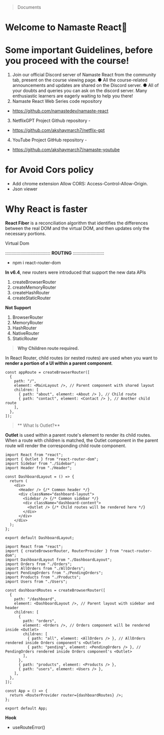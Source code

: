 > Documents

# Welcome to Namaste React🚀
# Some important Guidelines, before you proceed with the course!
1. Join our official Discord server of Namaste React from the community tab,
present on the course viewing page.
● All the course-related announcements and updates are shared on the
Discord server.
● All of your doubts and queries you can ask on the discord server. Many
enthusiastic learners are eagerly waiting to help you there!
2. Namaste React Web Series code repository
- https://github.com/namastedev/namaste-react
3. NetflixGPT Project Github repository -
- https://github.com/akshaymarch7/netflix-gpt
4. YouTube Project GitHub repository -
- https://github.com/akshaymarch7/namaste-youtube

# for Avoid Cors policy
- Add chrome extension Allow CORS: Access-Control-Allow-Origin.
- Json viewer
# Why React is faster

**React Fiber** is a reconciliation algorithm that identifies the differences between the real DOM and the virtual DOM, and then updates only the necessary portions.

Virtual Dom

:::::::::::::::::::::::::::::::::::: **ROUTING** :::::::::::::::::::::::::
- npm i react-router-dom

**In v6.4**, new routers were introduced that support the new data APIs

1. createBrowserRouter
2. createMemoryRouter
3. createHashRouter
4. createStaticRouter

**Not Support**
1. BrowserRouter
2. MemoryRouter
3. HashRouter
4. NativeRouter
5. StaticRouter

> **Why Children route required.**

In React Router, child routes (or nested routes) are used when you want to **render a portion of a UI within a parent component**. 

```
const appRoute = createBrowserRouter([
  {
    path: "/",
    element: <MainLayout />, // Parent component with shared layout
    children: [
      { path: "about", element: <About /> }, // Child route
      { path: "contact", element: <Contact /> }, // Another child route
    ],
  },
]);
```
>** What Is Outlet?**

**Outlet** is used within a parent route's element to render its child routes. When a route with children is matched, the Outlet component in the parent route will render the corresponding child route component.

```
import React from "react";
import { Outlet } from "react-router-dom";
import Sidebar from "./Sidebar";
import Header from "./Header";

const DashboardLayout = () => {
  return (
    <div>
      <Header /> {/* Common header */}
      <div className="dashboard-layout">
        <Sidebar /> {/* Common sidebar */}
        <div className="dashboard-content">
          <Outlet /> {/* Child routes will be rendered here */}
        </div>
      </div>
    </div>
  );
};

export default DashboardLayout;

```

```
import React from "react";
import { createBrowserRouter, RouterProvider } from "react-router-dom";
import DashboardLayout from "./DashboardLayout";
import Orders from "./Orders";
import AllOrders from "./AllOrders";
import PendingOrders from "./PendingOrders";
import Products from "./Products";
import Users from "./Users";

const dashboardRoutes = createBrowserRouter([
  {
    path: "/dashboard",
    element: <DashboardLayout />, // Parent layout with sidebar and header
    children: [
      {
        path: "orders",
        element: <Orders />, // Orders component will be rendered inside <Outlet>
        children: [
          { path: "all", element: <AllOrders /> }, // AllOrders rendered inside Orders component's <Outlet>
          { path: "pending", element: <PendingOrders /> }, // PendingOrders rendered inside Orders component's <Outlet>
        ],
      },
      { path: "products", element: <Products /> },
      { path: "users", element: <Users /> },
    ],
  },
]);

const App = () => {
  return <RouterProvider router={dashboardRoutes} />;
};

export default App;
```

**Hook**
- useRouteError()


